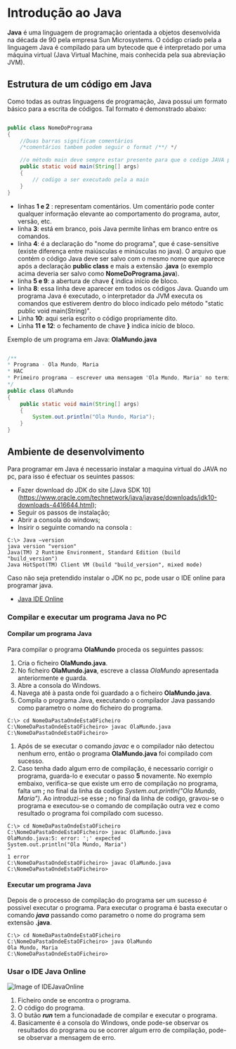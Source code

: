 # Introdução ao Java

**Java** é uma linguagem de programação orientada a objetos desenvolvida na década de 90 pela empresa Sun Microsystems. O código criado pela a linguagem Java é compilado para um bytecode que é interpretado por uma máquina virtual (Java Virtual Machine, mais conhecida pela sua abreviação JVM).

## Estrutura de um código em Java

Como todas as outras linguagens de programação, Java possui um formato básico para a escrita de
códigos. Tal formato é demonstrado abaixo:

```.java

public class NomeDoPrograma
{
    //Duas barras significam comentários
    /*comentários tambem podem seguir o format /**/ */

    //o método main deve sempre estar presente para que o codigo JAVA possa ser executado
    public static void main(String[] args)
    {
        // codigo a ser executado pela a main
    }
}
```

* linhas **1 e 2** : representam comentários. Um comentário pode conter qualquer informação elevante ao comportamento do programa, autor, versão, etc.
* linha **3**: está em branco, pois Java permite linhas em branco entre os comandos.
* linha **4**: é a declaração do "nome do programa", que é case-sensitive (existe diferença
  entre maiúsculas e minúsculas no java). O arquivo que contém o código Java deve ser salvo com
  o mesmo nome que aparece após a declaração **public class** e mais a extensão **.java** (o
  exemplo acima deveria ser salvo como **NomeDoPrograma.java**).
* linha **5 e 9**: a abertura de chave **\{** indica início de bloco.
* linha **8**: essa linha deve aparecer em todos os códigos Java. Quando um programa Java
é executado, o interpretador da JVM executa os comandos que estiverem dentro do
bloco indicado pelo método "static public void main(String)".
* Linha **10**: aqui seria escrito o código propriamente dito.
* Linha **11 e 12**: o fechamento de chave **\}** indica início de bloco.


Exemplo de um programa em Java:  **OlaMundo.java**

```.java 

/**
* Programa - Ola Mundo, Maria
* HAC
* Primeiro programa – escrever uma mensagem "Ola Mundo, Maria" no terminal.
*/
public class OlaMundo
{
    public static void main(String[] args)
    {
        System.out.println("Ola Mundo, Maria");
    }
}

```

## Ambiente de desenvolvimento

Para programar em Java é necessario instalar a maquina virtual do JAVA no pc, para isso é efectuar os seuintes passos:
* Fazer download do JDK do site [Java SDK 10] (https://www.oracle.com/technetwork/java/javase/downloads/jdk10-downloads-4416644.html);
* Seguir os passos de instalação;
* Abrir a consola do windows;
* Insirir o seguinte comando na consola : 

```console
C:\> Java –version
java version "version"
Java(TM) 2 Runtime Environment, Standard Edition (build "build_version")
Java HotSpot(TM) Client VM (build "build_version", mixed mode)
```
Caso não seja pretendido instalar o JDK no pc, pode usar o IDE online para programar java.

* [Java IDE Online](https://repl.it/repls/ExpertHarshUnits)



### Compilar e executar um programa Java no PC

####  Compilar um programa Java

Para compilar o programa **OlaMundo** proceda os seguintes passos: 

1. Cria o ficheiro **OlaMundo.java**.
1. No ficheiro **OlaMundo.java**, escreve a classa _OlaMundo_ apresentada anteriormente e guarda.
1. Abre a consola do Windows.
1. Navega até à pasta onde foi guardado a o ficheiro **OlaMundo.java**.
1. Compila o programa Java, executando o compilador Java passando como parametro o nome do ficheiro do programa.
```console
C:\> cd NomeDaPastaOndeEstaOFicheiro
C:\NomeDaPastaOndeEstaOFicheiro> javac OlaMundo.java
C:\NomeDaPastaOndeEstaOFicheiro>
```
1. Após de se executar o comando _javac_ e o compilador não detectou nenhum erro, então o programa **OlaMundo.java** foi compilado com sucesso.
1. Caso tenha dado algum erro de compilação, é necessario corrigir o programa, guarda-lo e executar o passo **5** novamente. No exemplo embaixo, verifica-se que existe um erro de compilação no programa, falta um **;** no final da linha da codigo _System.out.println("Ola Mundo, Maria")_. Ao introduzi-se esse **;** no final da linha de codigo, gravou-se o programa e executou-se o comando de compilação outra vez e como resultado o programa foi compilado com sucesso.
```console
C:\> cd NomeDaPastaOndeEstaOFicheiro
C:\NomeDaPastaOndeEstaOFicheiro> javac OlaMundo.java
OlaMundo.java:5: error: ';' expected
System.out.println("Ola Mundo, Maria")
^
1 error
C:\NomeDaPastaOndeEstaOFicheiro> javac OlaMundo.java
C:\NomeDaPastaOndeEstaOFicheiro> 
```

#### Executar um programa Java

Depois de o processo de compilação do programa ser um sucesso é possivel executar o programa. Para executar o programa é basta executar o comando **_java_** passando como parametro o nome do programa sem extensão **.java**.

```console
C:\> cd NomeDaPastaOndeEstaOFicheiro
C:\NomeDaPastaOndeEstaOFicheiro> java OlaMundo
Ola Mundo, Maria
C:\NomeDaPastaOndeEstaOFicheiro> 
```

### Usar o IDE Java Online

![Image of IDEJavaOnline](/images/OlaMundo_JavaIDEOnline.png)

1. Ficheiro onde se encontra o programa.
1. O código do programa.
1. O butão **_run_** tem a funcionadade de compilar e executar o programa.
1. Basicamente é a consola do Windows, onde pode-se observar os resultados do programa ou se ocorrer algum erro de compilação, pode-se observar a mensagem de erro.




